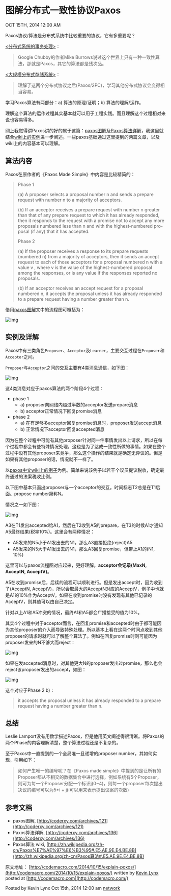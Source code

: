 # 图解分布式一致性协议Paxos

OCT 15TH, 2014 12:00 AM

Paxos协议/算法是分布式系统中比较重要的协议，它有多重要呢？

[<分布式系统的事务处理>](http://coolshell.cn/articles/10910.html)：

> Google Chubby的作者Mike Burrows说过这个世界上只有一种一致性算法，那就是Paxos，其它的算法都是残次品。

[<大规模分布式存储系统>](http://book.douban.com/subject/25723658/)：

> 理解了这两个分布式协议之后(Paxos/2PC)，学习其他分布式协议会变得相当容易。

学习Paxos算法有两部分：a) 算法的原理/证明；b) 算法的理解/运作。

理解这个算法的运作过程其实基本就可以用于工程实践。而且理解这个过程相对来说也容易得多。

网上我觉得讲Paxos讲的好的属于这篇：[paxos图解](http://coderxy.com/archives/121)及[Paxos算法详解](http://coderxy.com/archives/136)，我这里就结合[wiki上的实例](http://zh.wikipedia.org/zh-cn/Paxos算法#.E5.AE.9E.E4.BE.8B)进一步阐述。一些paxos基础通过这里提到的两篇文章，以及wiki上的内容基本可以理解。

## 算法内容

Paxos在原作者的《Paxos Made Simple》中内容是比较精简的：

> Phase 1
>
> (a) A proposer selects a proposal number n and sends a prepare request with number n to a majority of acceptors.
>
> (b) If an acceptor receives a prepare request with number n greater than that of any prepare request to which it has already responded, then it responds to the request with a promise not to accept any more proposals numbered less than n and with the highest-numbered pro-posal (if any) that it has accepted.
>
> Phase 2
>
> (a) If the proposer receives a response to its prepare requests (numbered n) from a majority of acceptors, then it sends an accept request to each of those acceptors for a proposal numbered n with a value v , where v is the value of the highest-numbered proposal among the responses, or is any value if the responses reported no proposals.
>
> (b) If an acceptor receives an accept request for a proposal numbered n, it accepts the proposal unless it has already responded to a prepare request having a number greater than n.

借用[paxos图解](http://coderxy.com/archives/121)文中的流程图可概括为：

![img](http://codemacro.com/assets/res/paxos/paxos-flow.png)

## 实例及详解

Paxos中有三类角色`Proposer`、`Acceptor`及`Learner`，主要交互过程在`Proposer`和`Acceptor`之间。

`Proposer`与`Acceptor`之间的交互主要有4类消息通信，如下图：

![img](http://codemacro.com/assets/res/paxos/paxos-messages.png)

这4类消息对应于paxos算法的两个阶段4个过程：

- phase 1
  - a) proposer向网络内超过半数的acceptor发送prepare消息
  - b) acceptor正常情况下回复promise消息
- phase 2
  - a) 在有足够多acceptor回复promise消息时，proposer发送accept消息
  - b) 正常情况下acceptor回复accepted消息

因为在整个过程中可能有其他proposer针对同一件事情发出以上请求，所以在每个过程中都会有些特殊情况处理，这也是为了达成一致性所做的事情。如果在整个过程中没有其他proposer来竞争，那么这个操作的结果就是确定无异议的。但是如果有其他proposer的话，情况就不一样了。

以[paxos中文wiki上的例子](http://zh.wikipedia.org/zh-cn/Paxos算法#.E5.AE.9E.E4.BE.8B)为例。简单来说该例子以若干个议员提议税收，确定最终通过的法案税收比例。

以下图中基本只画出proposer与一个acceptor的交互。时间标志T2总是在T1后面。propose number简称N。

情况之一如下图：

![img](http://codemacro.com/assets/res/paxos/paxos-e1.png)

A3在T1发出accepted给A1，然后在T2收到A5的prepare，在T3的时候A1才通知A5最终结果(税率10%)。这里会有两种情况：

- A5发来的N5小于A1发出去的N1，那么A3直接拒绝(reject)A5
- A5发来的N5大于A1发出去的N1，那么A3回复promise，但带上A1的(N1, 10%)

这里可以与paxos流程图对应起来，更好理解。**acceptor会记录(MaxN, AcceptN, AcceptV)**。

A5在收到promise后，后续的流程可以顺利进行。但是发出accept时，因为收到了(AcceptN, AcceptV)，所以会取最大的AcceptN对应的AcceptV，例子中也就是A1的10%作为AcceptV。如果在收到promise时没有发现有其他已记录的AcceptV，则其值可以由自己决定。

针对以上A1和A5冲突的情况，最终A1和A5都会广播接受的值为10%。

其实4个过程中对于acceptor而言，在回复promise和accepted时由于都可能因为其他proposer的介入而导致特殊处理。所以基本上看在这两个时间点收到其他proposer的请求时就可以了解整个算法了。例如在回复promise时则可能因为proposer发来的N不够大而reject：

![img](http://codemacro.com/assets/res/paxos/paxos-e2.png)

如果在发accepted消息时，对其他更大N的proposer发出过promise，那么也会reject该proposer发出的accept，如图：

![img](http://codemacro.com/assets/res/paxos/paxos-e3.png)

这个对应于Phase 2 b)：

> it accepts the proposal unless it has already responded to a prepare request having a number greater than n.

## 总结

Leslie Lamport没有用数学描述Paxos，但是他用英文阐述得很清晰。将Paxos的两个Phase的内容理解清楚，整个算法过程还是不复杂的。

至于Paxos中一直提到的一个全局唯一且递增的proposer number，其如何实现，引用如下：

> 如何产生唯一的编号呢？在《Paxos made simple》中提到的是让所有的Proposer都从不相交的数据集合中进行选择，例如系统有5个Proposer，则可为每一个Proposer分配一个标识j(0~4)，则每一个proposer每次提出决议的编号可以为5*i + j(i可以用来表示提出议案的次数)

## 参考文档

- paxos图解, [http://coderxy.com/archives/121](http://coderxy.com/archives/121)
- Paxos算法详解, [http://coderxy.com/archives/136](http://coderxy.com/archives/136)
- Paxos算法 wiki, [http://zh.wikipedia.org/zh-cn/Paxos%E7%AE%97%E6%B3%95#.E5.AE.9E.E4.BE.8B](http://zh.wikipedia.org/zh-cn/Paxos算法#.E5.AE.9E.E4.BE.8B)

原文地址： [http://codemacro.com/2014/10/15/explain-poxos/](http://codemacro.com/2014/10/15/explain-poxos/)
written by [Kevin Lynx](http://codemacro.com/)  posted at [http://codemacro.com](http://codemacro.com/)

Posted by Kevin Lynx Oct 15th, 2014 12:00 am  [network](http://codemacro.com/categories/network/)